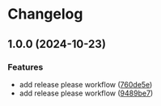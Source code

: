 # Changelog

## 1.0.0 (2024-10-23)


### Features

* add release please workflow ([760de5e](https://github.com/LauraSerena02/DevOps_Backend_Grupo6/commit/760de5e794ec4b61a650a4d6fb79883813bfce56))
* add release please workflow ([9489be7](https://github.com/LauraSerena02/DevOps_Backend_Grupo6/commit/9489be790906cdb4f275a98806753dc000d835a2))
